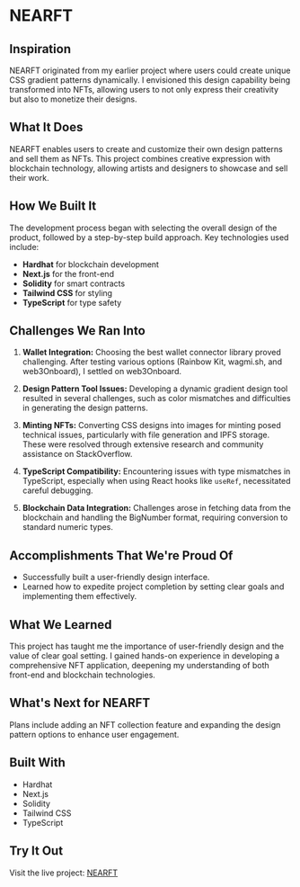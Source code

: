 
# NEARFT

## Inspiration
NEARFT originated from my earlier project where users could create unique CSS gradient patterns dynamically. I envisioned this design capability being transformed into NFTs, allowing users to not only express their creativity but also to monetize their designs.

## What It Does
NEARFT enables users to create and customize their own design patterns and sell them as NFTs. This project combines creative expression with blockchain technology, allowing artists and designers to showcase and sell their work.

## How We Built It
The development process began with selecting the overall design of the product, followed by a step-by-step build approach. Key technologies used include:

- **Hardhat** for blockchain development
- **Next.js** for the front-end
- **Solidity** for smart contracts
- **Tailwind CSS** for styling
- **TypeScript** for type safety

## Challenges We Ran Into
1. **Wallet Integration:** Choosing the best wallet connector library proved challenging. After testing various options (Rainbow Kit, wagmi.sh, and web3Onboard), I settled on web3Onboard.
  
2. **Design Pattern Tool Issues:** Developing a dynamic gradient design tool resulted in several challenges, such as color mismatches and difficulties in generating the design patterns.

3. **Minting NFTs:** Converting CSS designs into images for minting posed technical issues, particularly with file generation and IPFS storage. These were resolved through extensive research and community assistance on StackOverflow.

4. **TypeScript Compatibility:** Encountering issues with type mismatches in TypeScript, especially when using React hooks like `useRef`, necessitated careful debugging.

5. **Blockchain Data Integration:** Challenges arose in fetching data from the blockchain and handling the BigNumber format, requiring conversion to standard numeric types.

## Accomplishments That We're Proud Of
- Successfully built a user-friendly design interface.
- Learned how to expedite project completion by setting clear goals and implementing them effectively.

## What We Learned
This project has taught me the importance of user-friendly design and the value of clear goal setting. I gained hands-on experience in developing a comprehensive NFT application, deepening my understanding of both front-end and blockchain technologies.

## What's Next for NEARFT
Plans include adding an NFT collection feature and expanding the design pattern options to enhance user engagement.

## Built With
- Hardhat
- Next.js
- Solidity
- Tailwind CSS
- TypeScript

## Try It Out
Visit the live project: [NEARFT](https://color-brand-fronted-react.vercel.app/)